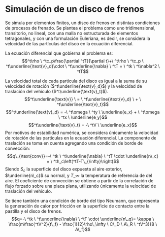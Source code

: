 # Simulación de un disco de frenos
Se simula por elementos finitos, un disco de frenos en distintas condiciones de procesos de frenado. Se plantea el problema como uno tridimensional, transitorio, no lineal, con una malla no estructurada de elementos tetragonales, y con una formulación Euleriana, es decir, se considera la velocidad de las partículas del disco en la ecuación diferencial.

La ecuación diferencial que gobierna el problema es:
$$^t\rho \ ^tc_p\frac{\partial ^tT}{\partial t}+\ ^t\rho \ ^tc_p \ ^t\underline{\text{v}_d}\cdot \ ^t\underline{\nabla} \ ^tT = \ ^tk \ ^t\nabla^2 \ ^tT$$

La velocidad total de cada particula del disco es igual a la suma de su velocidad de rotación ($^t\underline{\text{v}_d}$) y la velocidad de traslación del vehículo ($^t\underline{\text{v}_t}$).
$$^t\underline{\text{v}} \ = \ ^t\underline{\text{v}_d} \ + \ ^t\underline{\text{v}_t}$$
$$^t\underline{\text{v}_d} = -\ ^t\omega \ ^ty \ \underline{e_x} + \ ^t\omega \ ^tx \ \underline{e_y}$$
$$^t\underline{\text{v}_t} = -\ ^tV \ \underline{e_x}$$
Por motivos de estabilidad numérica, se considera únicamente la velocidad de rotación de las partículas en la ecuación diferencial. La componente de traslación se toma en cuenta agregando una condición de borde de convección:
$$q\_{\text{conv}}=-\ ^tk \ ^t\underline{\nabla} \ ^tT \cdot \underline{n\_c} = \ ^th_c\left(^tT-T\_{\infty}\right)$$
Siendo $S_c$ la superficie del disco expuesta al aire exterior, $\underline{n\_c}$ su normal, y $T\_\infty$ la temperatura de referencia de del aire. El coeficiente de convección se obtiene a partir de la correlación de flujo forzado sobre una placa plana, utilizando únicamente la velocidad de traslación del vehículo. 

Se tiene también una condición de borde del tipo Neumann, que representa la generación de calor por fricción en la superficie de contacto entre la pastilla y el disco de frenos.
$$q=-\ ^tk \ ^t\underline{\nabla} \ ^tT \cdot \underline{n\_q}= \kappa \ \frac{m\frac{^tV^2}{t\_f} - \frac{1}{2}\rho\_\infty \ C\_D \ A\_R \ ^tV^3}{8 \ A\_f}$$
